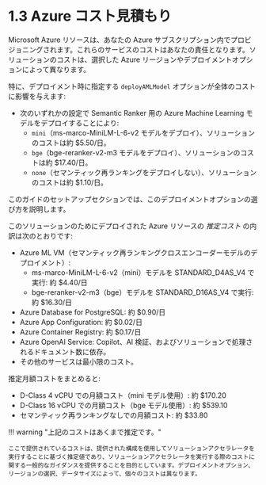 # 1.3 Azure コスト見積もり

Microsoft Azure リソースは、あなたの Azure サブスクリプション内でプロビジョニングされます。これらのサービスのコストはあなたの責任となります。ソリューションのコストは、選択した Azure リージョンやデプロイメントオプションによって異なります。

特に、デプロイメント時に指定する `deployAMLModel` オプションが全体のコストに影響を与えます:

- 次のいずれかの設定で Semantic Ranker 用の Azure Machine Learning モデルをデプロイすることにより:
    - `mini`（ms-marco-MiniLM-L-6-v2 モデルをデプロイ）、ソリューションのコストは約 $5.50/日。
    - `bge`（bge-reranker-v2-m3 モデルをデプロイ）、ソリューションのコストは約 $17.40/日。
    - `none`（セマンティック再ランキングをデプロイしない）、ソリューションのコストは約 $1.10/日。

このガイドのセットアップセクションでは、このデプロイメントオプションの選び方を説明します。

このソリューションのためにデプロイされた Azure リソースの _推定コスト_ の内訳は次のとおりです:

- Azure ML VM（セマンティック再ランキングクロスエンコーダーモデルのデプロイメント）:
    - ms-marco-MiniLM-L-6-v2（mini）モデルを STANDARD_D4AS_V4 で実行: 約 $4.40/日
    - bge-reranker-v2-m3（bge）モデルを STANDARD_D16AS_V4 で実行: 約 $16.30/日
- Azure Database for PostgreSQL: 約 $0.90/日
- Azure App Configuration: 約 $0.02/日
- Azure Container Registry: 約 $0.17/日
- Azure OpenAI Service: Copilot、AI 検証、およびソリューションで処理されるドキュメント数に依存。
- その他のサービスは最小限のコスト。

推定月額コストをまとめると:

- D-Class 4 vCPU での月額コスト（mini モデル使用）: 約 $170.20
- D-Class 16 vCPU での月額コスト（bge モデル使用）: 約 $539.10
- セマンティック再ランキングなしでの月額コスト: 約 $33.80

!!! warning "上記のコストはあくまで推定です。"

    ここで提供されているコストは、提供された構成を使用してソリューションアクセラレータを実行することに基づく推定値であり、ソリューションアクセラレータを実行する際のコストに関する一般的なガイダンスを提供することを目的としています。デプロイメントオプション、リージョンの選択、データサイズによって、個々のコストは異なります。
